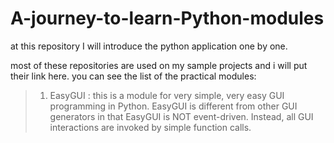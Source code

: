 # A-journey-to-learn-Python-modules
at this repository I will introduce the python application one by one.

most of these repositories are used on my sample projects and i will put their link here.
you can see the list of the practical modules:
>1. EasyGUI : this is a module for very simple, very easy GUI programming in Python. EasyGUI is different from other GUI generators in that EasyGUI is NOT event-driven. Instead, all GUI interactions are invoked by simple function calls.
